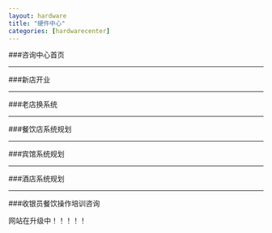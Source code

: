 ```yaml
---
layout: hardware
title: "硬件中心"
categories: [hardwarecenter]
---
```

###咨询中心首页
<hr/>
###新店开业
<hr/>
###老店换系统
<hr/>
###餐饮店系统规划
<hr/>
###宾馆系统规划
<hr/>
###酒店系统规划
<hr/>
###收银员餐饮操作培训咨询

网站在升级中！！！！！